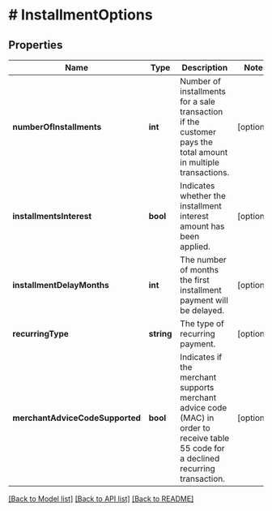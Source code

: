 # # InstallmentOptions

## Properties

Name | Type | Description | Notes
------------ | ------------- | ------------- | -------------
**numberOfInstallments** | **int** | Number of installments for a sale transaction if the customer pays the total amount in multiple transactions. | [optional] 
**installmentsInterest** | **bool** | Indicates whether the installment interest amount has been applied. | [optional] 
**installmentDelayMonths** | **int** | The number of months the first installment payment will be delayed. | [optional] 
**recurringType** | **string** | The type of recurring payment. | [optional] 
**merchantAdviceCodeSupported** | **bool** | Indicates if the merchant supports merchant advice code (MAC) in order to receive table 55 code for a declined recurring transaction. | [optional] 

[[Back to Model list]](../../README.md#documentation-for-models) [[Back to API list]](../../README.md#documentation-for-api-endpoints) [[Back to README]](../../README.md)


